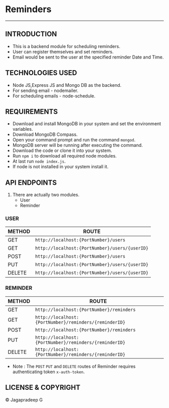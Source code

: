 # Reminders

---

## INTRODUCTION

- This is a backend module for scheduling reminders.
- User can register themselves and set reminders.
- Email would be sent to the user at the specified reminder Date and Time.

## TECHNOLOGIES USED

- Node JS,Express JS and Mongo DB as the backend.
- For sending email - nodemailer.
- For scheduling emails - node-schedule.

## REQUIREMENTS

- Download and install MongoDB in your system and set the environment variables.
- Download MongoDB Compass.
- Open your command prompt and run the command `mongod`.
- MongoDB server will be running after executing the command.
- Download the code or clone it into your system.
- Run `npm i` to download all required node modules.
- At last run `node index.js`.
- If node is not installed in your system install it.

## API ENDPOINTS

1. There are actually two modules.
   - User
   - Reminder

### USER

| METHOD | ROUTE                                          |
| ------ | ---------------------------------------------- |
| GET    | `http://localhost:{PortNumber}/users`          |
| GET    | `http://localhost:{PortNumber}/users/{userID}` |
| POST   | `http://localhost:{PortNumber}/users`          |
| PUT    | `http://localhost:{PortNumber}/users/{userID}` |
| DELETE | `http://localhost:{PortNumber}/users/{userID}` |

### REMINDER

| METHOD | ROUTE                                                  |
| ------ | ------------------------------------------------------ |
| GET    | `http://localhost:{PortNumber}/reminders`              |
| GET    | `http://localhost:{PortNumber}/reminders/{reminderID}` |
| POST   | `http://localhost:{PortNumber}/reminders`              |
| PUT    | `http://localhost:{PortNumber}/reminders/{reminderID}` |
| DELETE | `http://localhost:{PortNumber}/reminders/{reminderID}` |

- Note : The `POST` `PUT` and `DELETE` routes of Reminder requires authenticating token `x-auth-token`.

## LICENSE & COPYRIGHT

© Jagapradeep G
